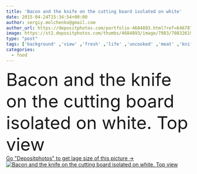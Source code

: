 ```yaml
---
title: 'Bacon and the knife on the cutting board isolated on white'
date: 2015-04-24T15:34:54+00:00
author: sergiy.molchenko@gmail.com
author_url: https://depositphotos.com/portfolio-4684893.html?ref=64678756
image: https://st2.depositphotos.com/thumbs/4684893/image/7083/70832619/api_thumb_450.jpg?forcejpeg=true
type: "post"
tags: ['background' ,'view' ,'fresh' ,'life' ,'uncooked' ,'meat' ,'knife' ,'food' ,'wooden' ,'board' ,'cooking' ,'cuisine' ,'ingredient' ,'slice' ,'tasty' ,'meal' ,'cut' ,'blank' ,'product' ,'pieces' ,'portion' ,'still' ,'belly' ,'fat' ,'top' ,'pork' ,'smoked' ,'bacon' ]
categories: 
  - food
---
```

<div aling="center">
            <font size="60"> Bacon and the knife on the cutting board isolated on white. Top view</font>   
</div>
<div>
    <a href='https://st2.depositphotos.com/thumbs/4684893/image/7083/70832619/api_thumb_450.jpg?forcejpeg=true?ref=64678756' target=_blank > Go "Depositphotos" to get lage size of this picture ->
        <img href='https://st2.depositphotos.com/thumbs/4684893/image/7083/70832619/api_thumb_450.jpg?forcejpeg=true?ref=64678756' src='https://st2.depositphotos.com/4684893/7083/i/950/depositphotos_70832619-stock-photo-bacon-and-the-knife-on.jpg?forcejpeg=true' alt='Bacon and the knife on the cutting board isolated on white. Top view' >
    </a>
</div>
